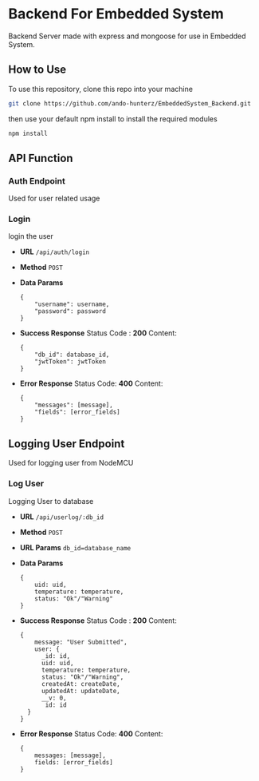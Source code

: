 # Backend For Embedded System

Backend Server made with express and mongoose for use in Embedded System.

## How to Use

To use this repository, clone this repo into your machine

```bash
git clone https://github.com/ando-hunterz/EmbeddedSystem_Backend.git
```

then use your default npm install to install the required modules

```bash
npm install
```

## API Function

### Auth Endpoint

Used for user related usage

### Login

login the user

* **URL**
 `/api/auth/login`
* **Method**
  `POST`
* **Data Params**

  ```json5
  {
      "username": username,
      "password": password
  }
  ```

* **Success Response**
  Status Code : **200**
  Content:

  ```json5
  {
      "db_id": database_id, 
      "jwtToken": jwtToken
  }
  ```

* **Error Response**
  Status Code: **400**
  Content:

  ```json5
  { 
      "messages": [message], 
      "fields": [error_fields] 
  }
  ```

## Logging User Endpoint

Used for logging user from NodeMCU

### Log User

Logging User to database

* **URL**
 `/api/userlog/:db_id`
* **Method**
  `POST`
* **URL Params**
  ``db_id=database_name``
* **Data Params**

  ```json5
  {
      uid: uid,
      temperature: temperature,
      status: "Ok"/"Warning"
  }
  ```

* **Success Response**
  Status Code : **200**
  Content:

  ```json5
  {
      message: "User Submitted", 
      user: {
        _id: id,
        uid: uid,
        temperature: temperature,
        status: "Ok"/"Warning",
        createdAt: createDate,
        updatedAt: updateDate,
        __v: 0,
         id: id
    }
  }
  ```

* **Error Response**
  Status Code: **400**
  Content:

  ```json5
  { 
      messages: [message], 
      fields: [error_fields] 
  }
  ```
